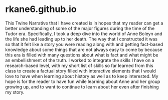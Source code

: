 # rkane6.github.io
This Twine Narrative that I have created is in hopes that my reader can get a better understanding of some of the major figures during the time of the Tudor era. Specifically, I took a deep dive into the world of Anne Boleyn and the life she had leading up to her death. The way that I constructed it was so that it felt like a story you were reading along with and getting fact-based knowledge about some things that are not always easy to come by because this era is filled with many questions about what is fact and what might be an embellishment of the truth. I worked to integrate the skills I have on a research-based level, with my short list of skills so far learned from this class to create a factual story filled with interactive elements that I would love to have when learning about history as well as to keep interested. My hope is for the reader to have fun while learning about Anne and her group growing up, and to want to continue to learn about her even after finishing my story. 
